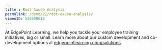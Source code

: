 ```yaml
---
title : Root Cause Analysis
permalink: /demo/21/root-cause-analysis/
vimeoID: 533690612
---
```

At EdgePoint Learning, we help you tackle your employee training initiatives, big or small. Learn more about our custom development and co-development options at [edgepointlearning.com/solutions](/solutions/).